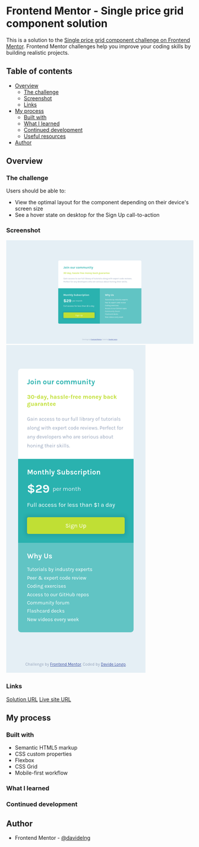 # Frontend Mentor - Single price grid component solution

This is a solution to the [Single price grid component challenge on Frontend Mentor](https://www.frontendmentor.io/challenges/single-price-grid-component-5ce41129d0ff452fec5abbbc). Frontend Mentor challenges help you improve your coding skills by building realistic projects. 

## Table of contents

- [Overview](#overview)
  - [The challenge](#the-challenge)
  - [Screenshot](#screenshot)
  - [Links](#links)
- [My process](#my-process)
  - [Built with](#built-with)
  - [What I learned](#what-i-learned)
  - [Continued development](#continued-development)
  - [Useful resources](#useful-resources)
- [Author](#author)

## Overview

### The challenge

Users should be able to:

- View the optimal layout for the component depending on their device's screen size
- See a hover state on desktop for the Sign Up call-to-action

### Screenshot

![](screenshots/desktop.png)
![](screenshots/mobile.png)

### Links

[Solution URL]()
[Live site URL]()

## My process

### Built with

- Semantic HTML5 markup
- CSS custom properties
- Flexbox
- CSS Grid
- Mobile-first workflow

### What I learned



### Continued development



## Author

- Frontend Mentor - [@davidelng](https://www.frontendmentor.io/profile/davidelng)